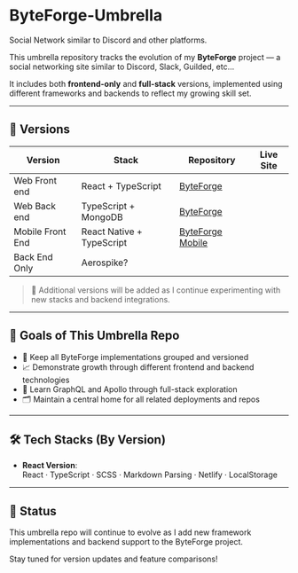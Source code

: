 # ByteForge-Umbrella
Social Network similar to Discord and other platforms.

This umbrella repository tracks the evolution of my **ByteForge** project — a social networking site similar to Discord, Slack, Guilded, etc...

It includes both **frontend-only** and **full-stack** versions, implemented using different frameworks and backends to reflect my growing skill set.

---

## 🚀 Versions

| Version | Stack | Repository | Live Site |
|----------------------|-------------------------------|----------------------------------------------------|-------------------------------------|
| Web Front end | React + TypeScript   | [ByteForge]()
| Web Back end  | TypeScript + MongoDB | [ByteForge]()
| Mobile Front End | React Native + TypeScript | [ByteForge Mobile]()
| Back End Only | Aerospike?           | []()

> 📌 Additional versions will be added as I continue experimenting with new stacks and backend integrations.

---

## 🎯 Goals of This Umbrella Repo

- 🧩 Keep all ByteForge implementations grouped and versioned
- 📈 Demonstrate growth through different frontend and backend technologies
- 🧪 Learn GraphQL and Apollo through full-stack exploration
- 🗂️ Maintain a central home for all related deployments and repos

---

## 🛠️ Tech Stacks (By Version)

- **React Version**:  
  React · TypeScript · SCSS · Markdown Parsing · Netlify · LocalStorage

---

## 🔄 Status

This umbrella repo will continue to evolve as I add new framework implementations and backend support to the ByteForge project.

Stay tuned for version updates and feature comparisons!
